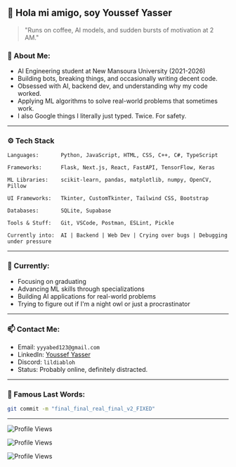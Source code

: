 ## 👋 Hola mi amigo, soy Youssef Yasser

> "Runs on coffee, AI models, and sudden bursts of motivation at 2 AM."

### 🧠 About Me:
-  AI Engineering student at New Mansoura University (2021-2026)
-  Building bots, breaking things, and occasionally writing decent code.
-  Obsessed with AI, backend dev, and understanding why my code worked.
-  Applying ML algorithms to solve real-world problems that sometimes work.
-  I also Google things I literally just typed. Twice. For safety.

---

### ⚙️ Tech Stack

```
Languages:       Python, JavaScript, HTML, CSS, C++, C#, TypeScript

Frameworks:      Flask, Next.js, React, FastAPI, TensorFlow, Keras

ML Libraries:    scikit-learn, pandas, matplotlib, numpy, OpenCV, Pillow

UI Frameworks:   Tkinter, CustomTkinter, Tailwind CSS, Bootstrap

Databases:       SQLite, Supabase

Tools & Stuff:   Git, VSCode, Postman, ESLint, Pickle

Currently into:  AI | Backend | Web Dev | Crying over bugs | Debugging under pressure
```

---

### 🔭 Currently:
- Focusing on graduating
- Advancing ML skills through specializations
- Building AI applications for real-world problems
- Trying to figure out if I'm a night owl or just a procrastinator

---

### 📫 Contact Me:
- Email: `yyyabed123@gmail.com`
- LinkedIn: [Youssef Yasser](https://www.linkedin.com/in/youssef-yasser-aa1a21264)
- Discord: `lildiabloh`
- Status: Probably online, definitely distracted.

---

### 💬 Famous Last Words:

```bash
git commit -m "final_final_real_final_v2_FIXED"
```

---

<!-- Choose one of these profile view counters: -->

<!-- Option 1: Shields.io - Clean & customizable -->
![Profile Views](https://img.shields.io/github/followers/Lordiod?label=Profile%20Views&color=blue&style=for-the-badge)

<!-- Option 2: Visitor Badge - Minimalist design -->
![Profile Views](https://visitor-badge.laobi.icu/badge?page_id=Lordiod.Lordiod)

<!-- Option 3: Custom GitHub Profile Views with animations -->
![Profile Views](https://profile-counter.glitch.me/Lordiod/count.svg)
